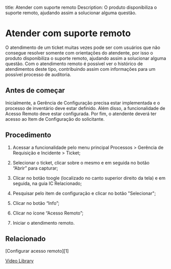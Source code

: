 title: Atender com suporte remoto
Description: O produto disponibiliza o suporte remoto, ajudando assim a solucionar alguma questão.
# Atender com suporte remoto

O atendimento de um ticket muitas vezes pode ser com usuários que não consegue resolver somente com orientações do atendente, por isso o produto disponibiliza o suporte remoto, ajudando assim a solucionar alguma questão.
Com o atendimento remoto é possível ver o histórico de atendimentos deste tipo, contribuindo assim com informações para um possível processo de auditoria.

Antes de começar
----------------

Inicialmente, a Gerência de Configuração precisa estar implementada e o processo de inventário deve estar definido. Além disso, a funcionalidade de Acesso Remoto deve estar configurada. Por fim, o atendente deverá ter acesso ao Item de Configuração do solicitante.

Procedimento
------------

1.  Acessar a funcionalidade pelo menu principal Processos \> Gerência de
    Requisição e Incidente \> Ticket;

2.  Selecionar o ticket, clicar sobre o mesmo e em seguida no botão “Abrir” para
    capturar;

3.  Clicar no botão toogle (localizado no canto superior direito da tela) e em seguida, na guia IC Relacionado;

4.  Pesquisar pelo item de configuração e clicar no botão "Selecionar";

5.  Clicar no botão “Info”;

6.  Clicar no ícone “Acesso Remoto”;

7.  Iniciar o atendimento remoto.

Relacionado
-----------

[Configurar acesso remoto][1]


<i class='fa fa-youtube-play  fa-2x' style='color:#97ce17;vertical-align: middle;'> </i> [Video Library](https://www.youtube.com/playlist?list=PLB5qK2uzf2ROn4Xs6UdH84Ujzta2iJ6Ei)

<!-- !!! tip "About"

    <b>Product/Version:</b> CITSmart | 9.00 &nbsp;&nbsp;
    <b>Updated:</b>01/16/2019 - Larissa Lourenço
    

[1]:/pt-br/citsmart-platform-9/processes/configuration/configuration/configure-remote-access.html
